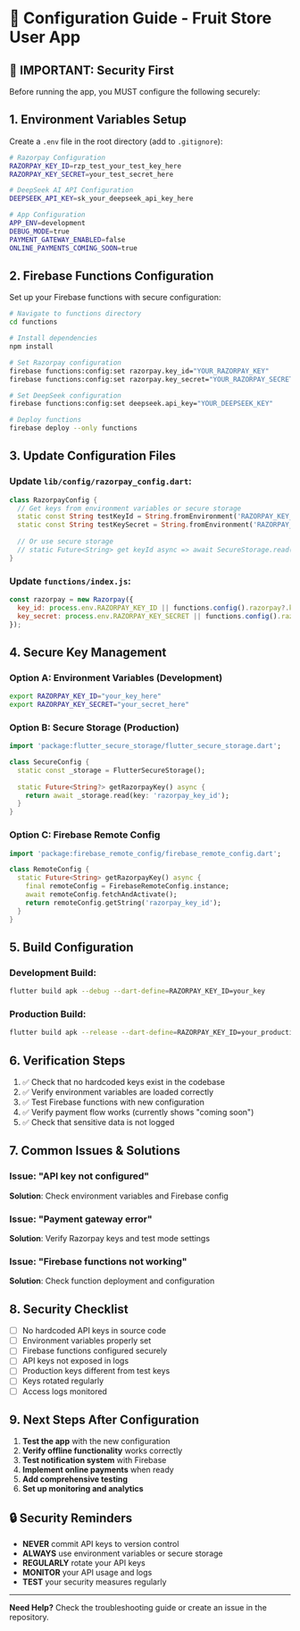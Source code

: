 # 🔧 Configuration Guide - Fruit Store User App

## 🚨 **IMPORTANT: Security First**

Before running the app, you MUST configure the following securely:

## 1. **Environment Variables Setup**

Create a `.env` file in the root directory (add to `.gitignore`):

```bash
# Razorpay Configuration
RAZORPAY_KEY_ID=rzp_test_your_test_key_here
RAZORPAY_KEY_SECRET=your_test_secret_here

# DeepSeek AI API Configuration
DEEPSEEK_API_KEY=sk_your_deepseek_api_key_here

# App Configuration
APP_ENV=development
DEBUG_MODE=true
PAYMENT_GATEWAY_ENABLED=false
ONLINE_PAYMENTS_COMING_SOON=true
```

## 2. **Firebase Functions Configuration**

Set up your Firebase functions with secure configuration:

```bash
# Navigate to functions directory
cd functions

# Install dependencies
npm install

# Set Razorpay configuration
firebase functions:config:set razorpay.key_id="YOUR_RAZORPAY_KEY"
firebase functions:config:set razorpay.key_secret="YOUR_RAZORPAY_SECRET"

# Set DeepSeek configuration
firebase functions:config:set deepseek.api_key="YOUR_DEEPSEEK_KEY"

# Deploy functions
firebase deploy --only functions
```

## 3. **Update Configuration Files**

### Update `lib/config/razorpay_config.dart`:

```dart
class RazorpayConfig {
  // Get keys from environment variables or secure storage
  static const String testKeyId = String.fromEnvironment('RAZORPAY_KEY_ID');
  static const String testKeySecret = String.fromEnvironment('RAZORPAY_KEY_SECRET');
  
  // Or use secure storage
  // static Future<String> get keyId async => await SecureStorage.read('razorpay_key_id');
}
```

### Update `functions/index.js`:

```javascript
const razorpay = new Razorpay({
  key_id: process.env.RAZORPAY_KEY_ID || functions.config().razorpay?.key_id,
  key_secret: process.env.RAZORPAY_KEY_SECRET || functions.config().razorpay?.key_secret
});
```

## 4. **Secure Key Management**

### Option A: Environment Variables (Development)
```bash
export RAZORPAY_KEY_ID="your_key_here"
export RAZORPAY_KEY_SECRET="your_secret_here"
```

### Option B: Secure Storage (Production)
```dart
import 'package:flutter_secure_storage/flutter_secure_storage.dart';

class SecureConfig {
  static const _storage = FlutterSecureStorage();
  
  static Future<String?> getRazorpayKey() async {
    return await _storage.read(key: 'razorpay_key_id');
  }
}
```

### Option C: Firebase Remote Config
```dart
import 'package:firebase_remote_config/firebase_remote_config.dart';

class RemoteConfig {
  static Future<String> getRazorpayKey() async {
    final remoteConfig = FirebaseRemoteConfig.instance;
    await remoteConfig.fetchAndActivate();
    return remoteConfig.getString('razorpay_key_id');
  }
}
```

## 5. **Build Configuration**

### Development Build:
```bash
flutter build apk --debug --dart-define=RAZORPAY_KEY_ID=your_key
```

### Production Build:
```bash
flutter build apk --release --dart-define=RAZORPAY_KEY_ID=your_production_key
```

## 6. **Verification Steps**

1. ✅ Check that no hardcoded keys exist in the codebase
2. ✅ Verify environment variables are loaded correctly
3. ✅ Test Firebase functions with new configuration
4. ✅ Verify payment flow works (currently shows "coming soon")
5. ✅ Check that sensitive data is not logged

## 7. **Common Issues & Solutions**

### Issue: "API key not configured"
**Solution**: Check environment variables and Firebase config

### Issue: "Payment gateway error"
**Solution**: Verify Razorpay keys and test mode settings

### Issue: "Firebase functions not working"
**Solution**: Check function deployment and configuration

## 8. **Security Checklist**

- [ ] No hardcoded API keys in source code
- [ ] Environment variables properly set
- [ ] Firebase functions configured securely
- [ ] API keys not exposed in logs
- [ ] Production keys different from test keys
- [ ] Keys rotated regularly
- [ ] Access logs monitored

## 9. **Next Steps After Configuration**

1. **Test the app** with the new configuration
2. **Verify offline functionality** works correctly
3. **Test notification system** with Firebase
4. **Implement online payments** when ready
5. **Add comprehensive testing**
6. **Set up monitoring and analytics**

## 🔒 **Security Reminders**

- **NEVER** commit API keys to version control
- **ALWAYS** use environment variables or secure storage
- **REGULARLY** rotate your API keys
- **MONITOR** your API usage and logs
- **TEST** your security measures regularly

---

**Need Help?** Check the troubleshooting guide or create an issue in the repository.
